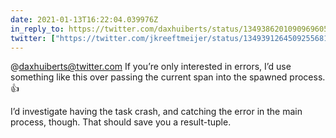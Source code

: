 ```yaml
---
date: 2021-01-13T16:22:04.039976Z
in_reply_to: https://twitter.com/daxhuiberts/status/1349386201090969605
twitter: ["https://twitter.com/jkreeftmeijer/status/1349391264509255681"]
---
```

@daxhuiberts@twitter.com If you’re only interested in errors, I’d use something like this over passing the current span into the spawned process. 👍

I’d investigate having the task crash, and catching the error in the main process, though. That should save you a result-tuple.
